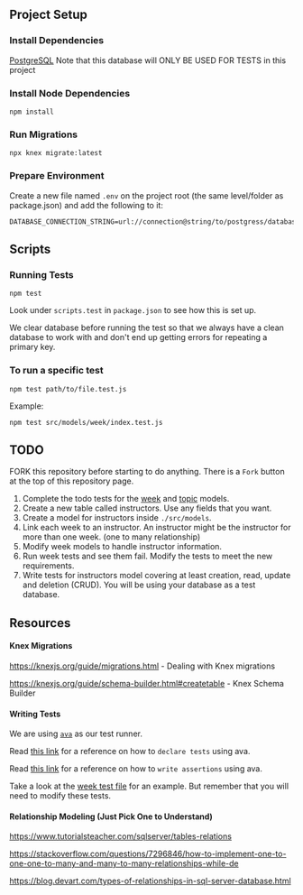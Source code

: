 ## Project Setup

### Install Dependencies
[PostgreSQL](https://www.postgresql.org/)
Note that this database will ONLY BE USED FOR TESTS in this project

### Install Node Dependencies
```
npm install
```

### Run Migrations
```
npx knex migrate:latest
```

### Prepare Environment
Create a new file named `.env` on the project root (the same level/folder as package.json) and add the following to it:
```
DATABASE_CONNECTION_STRING=url://connection@string/to/postgress/database
```
## Scripts

### Running Tests
```
npm test
```
Look under `scripts.test` in `package.json` to see how this is set up.

We clear database before running the test so that we always have a clean database to work with and don't end up getting errors for repeating a primary key.

### To run a specific test
```
npm test path/to/file.test.js
```

Example:
```
npm test src/models/week/index.test.js
```

## TODO

FORK this repository before starting to do anything. There is a `Fork` button at the top of this repository page.

1. Complete the todo tests for the [week](src/models/week/index.test.js) and [topic](src/models/topic/index.test.js) models.
2. Create a new table called instructors. Use any fields that you want.
3. Create a model for instructors inside `./src/models`.
4. Link each week to an instructor. An instructor might be the instructor for more than one week. (one to many relationship)
5. Modify week models to handle instructor information.
6. Run week tests and see them fail. Modify the tests to meet the new requirements.
7. Write tests for instructors model covering at least creation, read, update and deletion (CRUD). You will be using your database as a test database.

## Resources

#### Knex Migrations
https://knexjs.org/guide/migrations.html - Dealing with Knex migrations

https://knexjs.org/guide/schema-builder.html#createtable - Knex Schema Builder

#### Writing Tests
We are using [`ava`](https://github.com/avajs/ava) as our test runner.

Read [this link](https://github.com/avajs/ava/blob/main/docs/01-writing-tests.md) for a reference on how to `declare tests` using ava.

Read [this link](https://github.com/avajs/ava/blob/main/docs/03-assertions.md) for a reference on how to `write assertions` using ava.

Take a look at the [week test file](./src/models/week/index.test.js) for an example. But remember that you will need to modify these tests.

#### Relationship Modeling (Just Pick One to Understand)
https://www.tutorialsteacher.com/sqlserver/tables-relations

https://stackoverflow.com/questions/7296846/how-to-implement-one-to-one-one-to-many-and-many-to-many-relationships-while-de

https://blog.devart.com/types-of-relationships-in-sql-server-database.html
